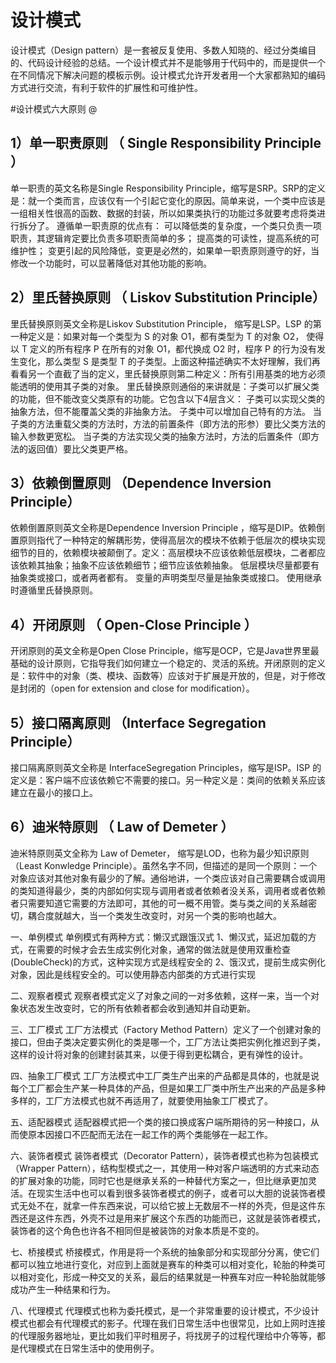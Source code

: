 # 设计模式

设计模式（Design pattern）是一套被反复使用、多数人知晓的、经过分类编目的、代码设计经验的总结。一个设计模式并不是能够用于代码中的，而是提供一个在不同情况下解决问题的模板示例。设计模式允许开发者用一个大家都熟知的编码方式进行交流，有利于软件的扩展性和可维护性。

#设计模式六大原则
@
 
<h2> 1）单一职责原则 （ Single Responsibility Principle ）</h2>
单一职责的英文名称是Single Responsibility Principle，缩写是SRP。SRP的定义是：就一个类而言，应该仅有一个引起它变化的原因。简单来说，一个类中应该是一组相关性很高的函数、数据的封装，所以如果类执行的功能过多就要考虑将类进行拆分了。 
	遵循单一职责原的优点有：
	可以降低类的复杂度，一个类只负责一项职责，其逻辑肯定要比负责多项职责简单的多；
	提高类的可读性，提高系统的可维护性；
	变更引起的风险降低，变更是必然的，如果单一职责原则遵守的好，当修改一个功能时，可以显著降低对其他功能的影响。
     <h2> 2）里氏替换原则 （ Liskov Substitution Principle）</h2> 
里氏替换原则英文全称是Liskov Substitution Principle， 缩写是LSP。LSP 的第一种定义是：如果对每一个类型为 S 的对象 O1，都有类型为 T 的对象 O2， 使得以 T 定义的所有程序 P 在所有的对象 O1，都代换成 O2 时，程序 P 的行为没有发生变化，那么类型 S 是类型 T 的子类型。上面这种描述确实不太好理解，我们再看看另一个直截了当的定义，里氏替换原则第二种定义：所有引用基类的地方必须能透明的使用其子类的对象。 
	 里氏替换原则通俗的来讲就是：子类可以扩展父类的功能，但不能改变父类原有的功能。它包含以下4层含义：
	子类可以实现父类的抽象方法，但不能覆盖父类的非抽象方法。
	子类中可以增加自己特有的方法。
	当子类的方法重载父类的方法时，方法的前置条件（即方法的形参）要比父类方法的输入参数更宽松。
	当子类的方法实现父类的抽象方法时，方法的后置条件（即方法的返回值）要比父类更严格。
     <h2> 3）依赖倒置原则 （Dependence Inversion Principle）</h2> 
依赖倒置原则英文全称是Dependence Inversion Principle ，缩写是DIP。依赖倒置原则指代了一种特定的解耦形势，使得高层次的模块不依赖于低层次的模块实现细节的目的，依赖模块被颠倒了。定义：高层模块不应该依赖低层模块，二者都应该依赖其抽象；抽象不应该依赖细节；细节应该依赖抽象。
	低层模块尽量都要有抽象类或接口，或者两者都有。
	变量的声明类型尽量是抽象类或接口。
	使用继承时遵循里氏替换原则。
     <h2> 4）开闭原则 （ Open-Close Principle ）</h2> 
开闭原则的英文全称是Open Close Principle，缩写是OCP，它是Java世界里最基础的设计原则，它指导我们如何建立一个稳定的、灵活的系统。开闭原则的定义是：软件中的对象（类、模块、函数等）应该对于扩展是开放的，但是，对于修改是封闭的（open for extension and close for modification）。
     <h2> 5）接口隔离原则 （Interface Segregation Principle）</h2> 
接口隔离原则英文全称是 InterfaceSegregation Principles，缩写是ISP。ISP 的定义是：客户端不应该依赖它不需要的接口。另一种定义是：类间的依赖关系应该建立在最小的接口上。
     <h2> 6）迪米特原则 （ Law of Demeter ）</h2> 
迪米特原则英文全称为 Law of Demeter， 缩写是LOD，也称为最少知识原则（Least Konwledge Principle）。虽然名字不同，但描述的是同一个原则：一个对象应该对其他对象有最少的了解。通俗地讲，一个类应该对自己需要耦合或调用的类知道得最少，类的内部如何实现与调用者或者依赖者没关系，调用者或者依赖者只需要知道它需要的方法即可，其他的可一概不用管。类与类之间的关系越密切，耦合度就越大，当一个类发生改变时，对另一个类的影响也越大。


一、单例模式
	单例模式有两种方式：懒汉式跟饿汉式
	1、懒汉式，延迟加载的方式，在需要的时候才会去生成实例化对象，通常的做法就是使用双重检查(DoubleCheck)的方式，这种实现方式是线程安全的
	2、饿汉式，提前生成实例化对象，因此是线程安全的。可以使用静态内部类的方式进行实现
	
二、观察者模式
	观察者模式定义了对象之间的一对多依赖，这样一来，当一个对象状态发生改变时，它的所有依赖者都会收到通知并自动更新。

三、工厂模式
	工厂方法模式（Factory Method Pattern）定义了一个创建对象的接口，但由子类决定要实例化的类是哪一个，工厂方法让类把实例化推迟到子类，这样的设计将对象的创建封装其来，以便于得到更松耦合，更有弹性的设计。

四、抽象工厂模式
	工厂方法模式中工厂类生产出来的产品都是具体的，也就是说每个工厂都会生产某一种具体的产品，但是如果工厂类中所生产出来的产品是多种多样的，工厂方法模式也就不再适用了，就要使用抽象工厂模式了。 
	
五、适配器模式
	适配器模式把一个类的接口换成客户端所期待的另一种接口，从而使原本因接口不匹配而无法在一起工作的两个类能够在一起工作。 
	
六、装饰者模式
	装饰者模式（Decorator Pattern），装饰者模式也称为包装模式（Wrapper Pattern），结构型模式之一，其使用一种对客户端透明的方式来动态的扩展对象的功能，同时它也是继承关系的一种替代方案之一，但比继承更加灵活。在现实生活中也可以看到很多装饰者模式的例子，或者可以大胆的说装饰者模式无处不在，就拿一件东西来说，可以给它披上无数层不一样的外壳，但是这件东西还是这件东西，外壳不过是用来扩展这个东西的功能而已，这就是装饰者模式，装饰者的这个角色也许各不相同但是被装饰的对象本质是不变的。 
	
七、桥接模式
	桥接模式，作用是将一个系统的抽象部分和实现部分分离，使它们都可以独立地进行变化，对应到上面就是赛车的种类可以相对变化，轮胎的种类可以相对变化，形成一种交叉的关系，最后的结果就是一种赛车对应一种轮胎就能够成功产生一种结果和行为。
	
八、代理模式
	代理模式也称为委托模式，是一个非常重要的设计模式，不少设计模式也都会有代理模式的影子。代理在我们日常生活中也很常见，比如上网时连接的代理服务器地址，更比如我们平时租房子，将找房子的过程代理给中介等等，都是代理模式在日常生活中的使用例子。